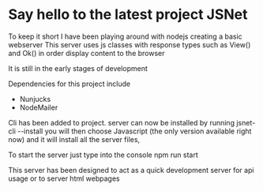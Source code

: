 # Say hello to the latest project JSNet

To keep it short I have been playing around with nodejs creating a basic webserver
This server uses js classes with response types such as View() and Ok() in order display content to the browser

It is still in the early stages of development

Dependencies for this project include
 - Nunjucks
 - NodeMailer


Cli has been added to project. server can now be installed by running
jsnet-cli --install you will then choose Javascript (the only version available right now) and it will install all the server files,

To start the server just type into the console npm run start

This server has been designed to act as a quick development server for api usage or to server html webpages